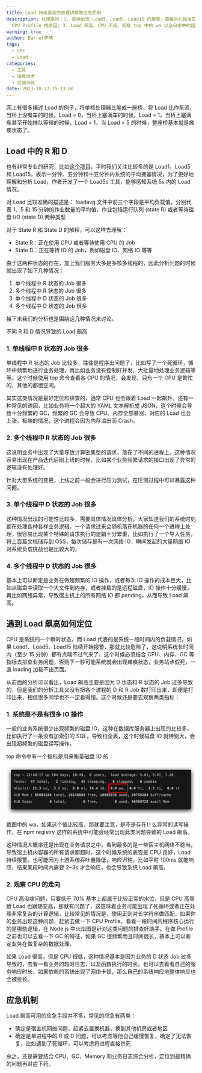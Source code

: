 ```yaml
---
title: Load 持续飙高的原理讲解和应急机制
description: 处理原则：1. 连续出现 Load1、Load5、Load15 的报警，要格外引起注意，系统可能真的吃不消了; 2. Load 飙高，CPU 也高，赶紧
  CPU Profile 找原因; 3. Load 飙高，CPU 不高，观察 top 中的 wa 以及日志中的超时报错，如果确定是网络问题，直接置换机器
warning: true
author: Barret李靖
tags:
  - SRE
  - Load
categories:
  - 工具
  - 运维技术
  - 后端杂烩
date: 2023-10-27 15:13:00
---
```


网上有很多描述 Load 的例子，将单核处理器比喻成一座桥，将 Load 比作车流，当桥上没有车的时候，Load = 0，当桥上塞满车的时候，Load = 1，当桥上塞满车甚至开始排队等候的时候，Load > 1，当 Load > 5 的时候，整座桥基本就是瘫痪状态了。

## Load 中的 R 和 D

也有非常专业的研究，比如[这个项目](https://gitee.com/anolis/ssar#%E7%89%B9%E5%BC%82%E6%8C%87%E6%A0%87load5s%E6%B7%B1%E5%85%A5%E8%AF%B4%E6%98%8E)，平时我们关注比较多的是 Load1，Load5 和 Load15，表示一分钟、五分钟和十五分钟内系统的平均拥塞情况，为了更好地理解和分析 Load，作者开发了一个 Load5s 工具，能够感知系统 5s 内的 Load 情况。

对 Load 比较准确的描述是：
loadavg 文件中前三个字段是平均负载值，分别代表 1、5 和 15 分钟的作业数量的平均值，作业包括运行队列 (state R) 或者等待磁盘 I/O (state D) 两种类型

对于 State R 和 State D 的解释，可以这样去理解：

- State R：正在使用 CPU 或者等待使用 CPU 的 Job
- State D：正在等待 IO 的 Job，例如磁盘 IO、网络 IO 等等

由于这两种状态的存在，加上我们服务大多是多核多线程的，因此分析问题的时候就出现了如下几种情况：

1. 单个线程中 R 状态的 Job 很多
2. 多个线程中 R 状态的 Job 很多
3. 单个线程中 D 状态的 Job 很多
4. 多个线程中 D 状态的 Job 很多

接下来我们的分析也是围绕这几种情况来讨论。

不同 R 和 D 情况导致的 Load 飙高

### 1. 单线程中 R 状态的 Job 很多

单线程中 R 状态的 Job 比较多，往往是程序出问题了，比如写了一个死循环，循环中频繁地进行业务处理，再比如业务没有控制好并发，大批量地处理业务逻辑等等。这个时候使用 top 命令查看各 CPU 的情况，会发现，只有一个 CPU 是繁忙的，其他的都很空闲。

其实这类情况是最好定位和排查的，通常 CPU 也会跟着 Load 一起飙升。还有一种常见的诱因，比如业务将一个超大的 YAML 文本解析成 JSON，这个时候会导致十分频繁的 GC，频繁的 GC 会导致 CPU、内存全部暴涨，对应的 Load 也会上涨。极端的情况，这个进程会因为内存溢出而 Crash。

### 2. 多个线程中 R 状态的 Job 很多

这说明业务中出现了大量导致计算密集型的请求，落在了不同的进程上，这种情况容易出现在产品迭代后刚上线的时候，比如某个业务频繁请求的接口出现了异常的逻辑没有处理好。

针对大型系统的变更，上线之前一般会进行压力测试，在压测过程中可以暴露这种问题。

### 3. 单个线程中 D 状态的 Job 很多

这种情况出现的可能性比较多，需要具体情况具体分析。大家知道我们的系统时刻都在处理各种各样业务逻辑，一个请求过来会随机落在机器的任何一个进程上处理，很容易出现某个特殊的请求执行的逻辑十分繁重，比如执行了一个导入任务，将上百篇文档储存到 OSS，每次储存都有一次网络 IO，瞬间发起的大量网络 IO 对系统负载挑战也是比较大的。

### 4. 多个线程中 D 状态的 Job 很多

基本上可以断定是业务在做超频繁的 IO 操作，或者每次 IO 操作的成本巨大，比如从磁盘中读取一个大文件到内存，或者挂载的是远程磁盘，IO 操作十分缓慢，再比如网络异常，导致宿主机上的所有网络 IO 都 pending，从而导致 Load 飙高。

## 遇到 Load 飙高如何定位

CPU 是系统的一个瞬时状态，而 Load 代表的是系统一段时间内的负载情况，如果 Load1、Load5、Load15 陆续开始报警，那就比较危险了，这说明系统长时间内（至少 15 分钟）都有点喘不过气来了，这个时候必须结合 CPU、内存、GC 等指标去排查业务问题，否则下一秒可能系统就会出现瘫痪状态，业务站点假死，一直 loading 加载不出页面。

从前面的分析可以看出，Load 飙高主要是因为 D 状态和 R 状态的 Job 过多导致的，但是我们的分析工具又没有把各个进程的 D 和 R Job 数打印出来，即便是打印出来，相信很多同学也不一定看得懂。这个时候还是要去观察两类指标：

### 1. 系统是不是有很多 IO 操作

一般的业务系统很少出现频繁的磁盘 IO，这种在数据库服务器上出现的比较多，比如执行了一条没有加索引的 SQL，导致扫全表，这个时候磁盘 IO 就特别大，会出现超频繁的磁盘读写操作。

top 命令中有一个指标是用来衡量磁盘 IO 的：

![Top](/../blogimgs/2023/10/27/top.png)

截图中的 wa，如果这个值比较高，那就要注意，是不是存在什么异常的读写操作，在 npm registry 这样的系统中可能会经常出现此类问题导致的 Load 飙高。

这种情况大概率还是出现在业务请求之中，看到最多的是一些宿主机网络不稳当，导致宿主机内容器的所有请求都超时，这个时候系统的表现是 CPU 良好，Load 持续报警。也可能因为上游系统吞吐量降低，响应迟钝，比如平时 100ms 就能响应，结果某段时间内需要 2~3s 才会响应，也会导致系统 Load 飙高。

### 2. 观察 CPU 的走向

CPU 高没啥问题，只要低于 70% 基本上都属于比较正常的水位，但是 CPU 高导致 Load 也跟随变高，那就有问题了，这意味着业务可能出现了死循环或者正在处理非常复杂的计算逻辑，比较常见的情况是，使用正则对长字符串做匹配，如果你的业务出现这种问题，赶紧去做一下 CPU Profile，看看一段时间内程序核心运行的是哪些逻辑，在 Node.js 中火焰图是针对这类问题的排查好助手。在做 Profile 之前也可以去看一下 GC 的特征，如果 GC 很频繁而且时间很长，基本上可以断定业务在做复杂的数据处理。

如果 Load 很高，但是 CPU 很低，这种情况基本是因为业务的 D 状态 Job 过多导致的，去看一看业务的超时日志，以及函数执行的时长。也可以去看看自己的服务响应时长，如果依赖的系统出现了网络卡顿，那么自己的系统响应地整体响应也会被拉长。

## 应急机制

Load 飙高可用的应急手段并不多，常见的应急有两类：

- 确定是宿主机网络问题，赶紧去置换机器，换到其他机房或者地区
- 确定是单进程中的 R 或 D 问题，可以考虑等他自己缓慢恢复，确定了无法恢复，比如遇到了死循环，可以考虑将进程直接杀死

总之，还是需要结合 CPU、GC、Memory 和业务日志综合分析，定位到最精确的问题再对症下药。
